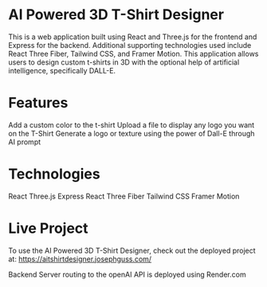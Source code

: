 # AI Powered 3D T-Shirt Designer
This is a web application built using React and Three.js for the frontend and Express for the backend. Additional supporting technologies used include React Three Fiber, Tailwind CSS, and Framer Motion. This application allows users to design custom t-shirts in 3D with the optional help of artificial intelligence, specifically DALL-E.

# Features
Add a custom color to the t-shirt 
Upload a file to display any logo you want on the T-Shirt
Generate a logo or texture using the power of Dall-E through AI prompt

# Technologies
React
Three.js
Express
React Three Fiber
Tailwind CSS
Framer Motion

# Live Project
To use the AI Powered 3D T-Shirt Designer, check out the deployed project at:
https://aitshirtdesigner.josephguss.com/

Backend Server routing to the openAI API is deployed using Render.com
